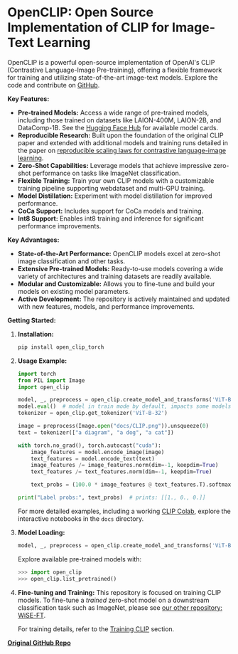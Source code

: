 # OpenCLIP: Open Source Implementation of CLIP for Image-Text Learning

OpenCLIP is a powerful open-source implementation of OpenAI's CLIP (Contrastive Language-Image Pre-training), offering a flexible framework for training and utilizing state-of-the-art image-text models.  Explore the code and contribute on [GitHub](https://github.com/mlfoundations/open_clip).

**Key Features:**

*   **Pre-trained Models:**  Access a wide range of pre-trained models, including those trained on datasets like LAION-400M, LAION-2B, and DataComp-1B.  See the [Hugging Face Hub](https://huggingface.co/models?library=open_clip) for available model cards.
*   **Reproducible Research:** Built upon the foundation of the original CLIP paper and extended with additional models and training runs detailed in the paper on [reproducible scaling laws for contrastive language-image learning](https://arxiv.org/abs/2212.07143).
*   **Zero-Shot Capabilities:**  Leverage models that achieve impressive zero-shot performance on tasks like ImageNet classification.
*   **Flexible Training:**  Train your own CLIP models with a customizable training pipeline supporting webdataset and multi-GPU training.
*   **Model Distillation:** Experiment with model distillation for improved performance.
*   **CoCa Support:** Includes support for CoCa models and training.
*   **Int8 Support:** Enables int8 training and inference for significant performance improvements.

**Key Advantages:**
*   **State-of-the-Art Performance:** OpenCLIP models excel at zero-shot image classification and other tasks.
*   **Extensive Pre-trained Models:** Ready-to-use models covering a wide variety of architectures and training datasets are readily available.
*   **Modular and Customizable:** Allows you to fine-tune and build your models on existing model parameters.
*   **Active Development:** The repository is actively maintained and updated with new features, models, and performance improvements.

**Getting Started:**

1.  **Installation:**
    ```bash
    pip install open_clip_torch
    ```

2.  **Usage Example:**
    ```python
    import torch
    from PIL import Image
    import open_clip

    model, _, preprocess = open_clip.create_model_and_transforms('ViT-B-32', pretrained='laion2b_s34b_b79k')
    model.eval()  # model in train mode by default, impacts some models with BatchNorm or stochastic depth active
    tokenizer = open_clip.get_tokenizer('ViT-B-32')

    image = preprocess(Image.open("docs/CLIP.png")).unsqueeze(0)
    text = tokenizer(["a diagram", "a dog", "a cat"])

    with torch.no_grad(), torch.autocast("cuda"):
        image_features = model.encode_image(image)
        text_features = model.encode_text(text)
        image_features /= image_features.norm(dim=-1, keepdim=True)
        text_features /= text_features.norm(dim=-1, keepdim=True)

        text_probs = (100.0 * image_features @ text_features.T).softmax(dim=-1)

    print("Label probs:", text_probs)  # prints: [[1., 0., 0.]]
    ```

    For more detailed examples, including a working [CLIP Colab](https://colab.research.google.com/github/mlfoundations/open_clip/blob/master/docs/Interacting_with_open_clip.ipynb), explore the interactive notebooks in the `docs` directory.

3.  **Model Loading:**
    ```python
    model, _, preprocess = open_clip.create_model_and_transforms('ViT-B-32', pretrained='laion2b_s34b_b79k')
    ```
    Explore available pre-trained models with:
    ```python
    >>> import open_clip
    >>> open_clip.list_pretrained()
    ```

4.  **Fine-tuning and Training:**
    This repository is focused on training CLIP models. To fine-tune a *trained* zero-shot model on a downstream classification task such as ImageNet, please see [our other repository: WiSE-FT](https://github.com/mlfoundations/wise-ft).

    For training details, refer to the [Training CLIP](#training-clip) section.

**[Original GitHub Repo](https://github.com/mlfoundations/open_clip)**